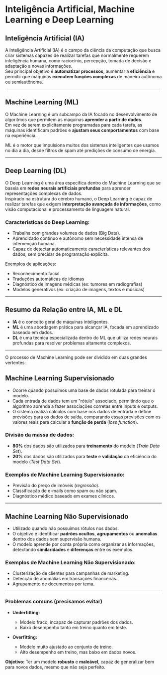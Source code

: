 # Inteligência Artificial, Machine Learning e Deep Learning

## Inteligência Artificial (IA)

A Inteligência Artificial (IA) é o campo da ciência da computação que busca criar sistemas capazes de realizar tarefas que normalmente requerem inteligência humana, como raciocínio, percepção, tomada de decisão e adaptação a novas informações.  
Seu principal objetivo é **automatizar processos**, aumentar a **eficiência** e permitir que máquinas **executem funções complexas** de maneira autônoma ou semiautônoma.

---

## Machine Learning (ML)

O Machine Learning é um subcampo da IA focado no desenvolvimento de algoritmos que permitem às máquinas **aprender a partir de dados**.  
Em vez de serem explicitamente programadas para cada tarefa, as máquinas identificam padrões e **ajustam seus comportamentos** com base na experiência.

ML é o motor que impulsiona muitos dos sistemas inteligentes que usamos no dia a dia, desde filtros de spam até predições de consumo de energia.

---

## Deep Learning (DL)

O Deep Learning é uma área específica dentro do Machine Learning que se baseia em **redes neurais artificiais profundas** para aprender representações complexas de dados.  
Inspirado na estrutura do cérebro humano, o Deep Learning é capaz de realizar tarefas que exigem **interpretação avançada de informações**, como visão computacional e processamento de linguagem natural.

### Características do Deep Learning:
- Trabalha com grandes volumes de dados (Big Data).
- Aprendizado contínuo e autônomo sem necessidade intensa de intervenção humana.
- Capaz de detectar automaticamente características relevantes dos dados, sem precisar de programação explícita.

Exemplos de aplicações:
- Reconhecimento facial
- Traduções automáticas de idiomas
- Diagnóstico de imagens médicas (ex: tumores em radiografias)
- Modelos generativos (ex: criação de imagens, textos e músicas)

---

## Resumo da Relação entre IA, ML e DL

- **IA** é o conceito geral de máquinas inteligentes.
- **ML** é uma abordagem prática para alcançar IA, focada em aprendizado baseado em dados.
- **DL** é uma técnica especializada dentro do ML que utiliza redes neurais profundas para resolver problemas altamente complexos.

---

O processo de Machine Learning pode ser dividido em duas grandes vertentes:

## Machine Learning Supervisionado
- Ocorre quando possuímos uma base de dados rotulada para treinar o modelo.
- Cada entrada de dados tem um "rótulo" associado, permitindo que o algoritmo aprenda a fazer associações corretas entre inputs e outputs.
- O sistema realiza cálculos com base nos dados de entrada e define previsões para os dados de saída, comparando essas previsões com os valores reais para calcular a **função de perda** (*loss function*).

### Divisão da massa de dados:
- **80%** dos dados são utilizados para **treinamento** do modelo (*Train Data Set*).
- **20%** dos dados são utilizados para **teste** e **validação** da eficiência do modelo (*Test Data Set*).

### Exemplos de Machine Learning Supervisionado:
- Previsão do preço de imóveis (*regressão*).
- Classificação de e-mails como spam ou não spam.
- Diagnóstico médico baseado em exames clínicos.

---

## Machine Learning Não Supervisionado
- Utilizado quando não possuímos rótulos nos dados.
- O objetivo é identificar **padrões ocultos**, **agrupamentos** ou **anomalias** dentro dos dados sem supervisão humana.
- O modelo aprende por conta própria como organizar as informações, detectando **similaridades** e **diferenças** entre os exemplos.

### Exemplos de Machine Learning Não Supervisionado:
- Clusterização de clientes para campanhas de marketing.
- Detecção de anomalias em transações financeiras.
- Agrupamento de documentos por tema.

---

### Problemas comuns (precisamos evitar)

- **Underfitting:**
  - Modelo fraco, incapaz de capturar padrões dos dados.
  - Baixo desempenho tanto em treino quanto em teste.

- **Overfitting:**
  - Modelo muito ajustado ao conjunto de treino.
  - Alto desempenho em treino, mas baixo em dados novos.

**Objetivo:** Ter um modelo **robusto** e **maleável**, capaz de generalizar bem para novos dados, mesmo que não seja perfeito.

